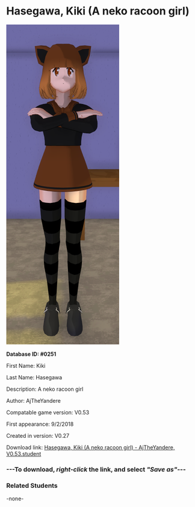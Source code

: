 # Hasegawa, Kiki (A neko racoon girl)

<img src="../../Files/Images/Hasegawa, Kiki (A neko racoon girl).png" title="Hasegawa, Kiki (A neko racoon girl) - AjTheYandere, V0.53">

**Database ID: #0251**

First Name: Kiki

Last Name: Hasegawa

Description: A neko racoon girl

Author: AjTheYandere

Compatable game version: V0.53

First appearance: 9/2/2018

Created in version: V0.27

Download link: <a href="https://raw.githubusercontent.com/Arbiter1223/Daigaku-Gurashi-Custom-Students/master/Files/Student%20Files/Hasegawa%2C%20Kiki%20(A%20neko%20racoon%20girl)%20-%20AjTheYandere%2C%20V0.53.student">Hasegawa, Kiki (A neko racoon girl) - AjTheYandere, V0.53.student</a>

### ---**To download, _right-click_ the link, and select _"Save as"_**---

### Related Students

-none-

